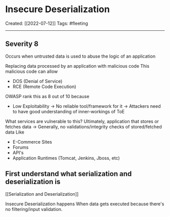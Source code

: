 

# Insecure Deserialization
Created:  [[2022-07-12]]
Tags: #fleeting 

---
## Severity 8
Occurs when untrusted data is used to abuse the logic of an application


Replacing data processed by an application with malicious code
This malicious code can allow
- DOS (Denial of Service)
- RCE (Remote Code Execution)


OWASP rank this as 8 out of 10 because
- Low Exploitability
    -> No reliable tool/framework for it
    -> Attackers need to have good understanding of inner-workings of ToE


What services are vulnerable to this?
Ultimately, application that stores or fetches data
-> Generally, no validations/integrity checks of stored/fetched data
Like
- E-Commerce Sites
- Forums
- API's
- Application Runtimes (Tomcat, Jenkins, Jboss, etc)


## First understand what serialization and deserialization is
[[Serialization and Deserialization]]

Insecure Deserialization happens 
When data gets executed because there's no filtering/input validation.










